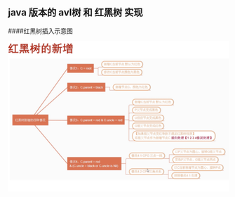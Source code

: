 ## java 版本的 avl树 和 红黑树 实现

####红黑树插入示意图


<img src='https://github.com/WindRush/TreeStruct/blob/master/1585710187166.jpg' width='900'/>